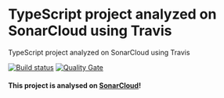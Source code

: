 # TypeScript project analyzed on SonarCloud using Travis
TypeScript project analyzed on SonarCloud using Travis

[![Build status](https://travis-ci.org/SonarSource/sonarcloud_example_typescript-sqscanner-travis.svg?branch=master)](https://travis-ci.org/SonarSource/sonarcloud_example_typescript-sqscanner-travis) [![Quality Gate](https://sonarcloud.io/api/project_badges/measure?project=io.sonarcloud.examples.typescript-sqscanner-travis-project&metric=alert_status)](https://sonarcloud.io/dashboard/index/io.sonarcloud.examples.typescript-sqscanner-travis-project)

#### This project is analysed on [SonarCloud](https://sonarcloud.io)!

